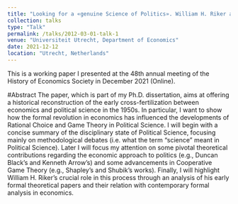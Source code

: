 ```yaml
---
title: "Looking for a «genuine Science of Politics». William H. Riker and the Game Theoretical Turn in Political Science"
collection: talks
type: "Talk"
permalink: /talks/2012-03-01-talk-1
venue: "Universiteit Utrecht, Department of Economics"
date: 2021-12-12
location: "Utrecht, Netherlands"
---
```


This is a working paper I presented at the 48th annual meeting of the History of Economics Society in December 2021 (Online). 

#Abstract
The paper, which is part of my Ph.D. dissertation, aims at offering a historical reconstruction of the early cross-fertilization between economics and political science in the 1950s. In particular, I want to show how the formal revolution in economics has influenced the developments of Rational Choice and Game Theory in Political Science. I will begin with a concise summary of the disciplinary state of Political Science, focusing mainly on methodological debates (i.e. what the term “science” meant in Political Science). Later I will focus my attention on some pivotal theoretical contributions regarding the economic approach to politics (e.g., Duncan Black’s and Kenneth Arrow’s) and some advancements in Cooperative Game Theory (e.g., Shapley’s and Shubik’s works). Finally, I will highlight William H. Riker’s crucial role in this process through an analysis of his early formal theoretical papers and their relation with contemporary formal analysis in economics.

